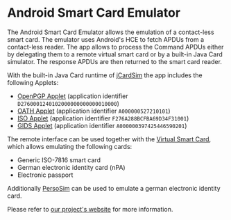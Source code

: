 # Android Smart Card Emulator

The Android Smart Card Emulator allows the emulation of a contact-less smart card.
The emulator uses Android's HCE to fetch APDUs from a contact-less reader.
The app allows to process the Command APDUs either by delegating them to a
remote virtual smart card or by a built-in Java Card simulator. The response
APDUs are then returned to the smart card reader.

With the built-in Java Card runtime of [jCardSim](http://www.jcardsim.org/) the
app includes the following Applets:

- [OpenPGP Applet](https://developers.yubico.com/ykneo-openpgp/) (application identifier ``D2760001240102000000000000010000``)
- [OATH Applet](https://developers.yubico.com/ykneo-oath/) (application identifier ``A000000527210101``)
- [ISO Applet](http://www.pwendland.net/IsoApplet/) (application identifier ``F276A288BCFBA69D34F31001``)
- [GIDS Applet](https://github.com/vletoux/GidsApplet) (application identifier ``A000000397425446590201``)

The remote interface can be used together with the [Virtual Smart
Card](http://frankmorgner.github.io/vsmartcard/virtualsmartcard/README.html),
which allows emulating the following cards:

- Generic ISO-7816 smart card
- German electronic identity card (nPA)
- Electronic passport

Additionally [PersoSim](https://persosim.de) can be used to emulate a german electronic identity card.

Please refer to [our project's website](http://frankmorgner.github.io/vsmartcard/ACardEmulator/README.html) for more information.
